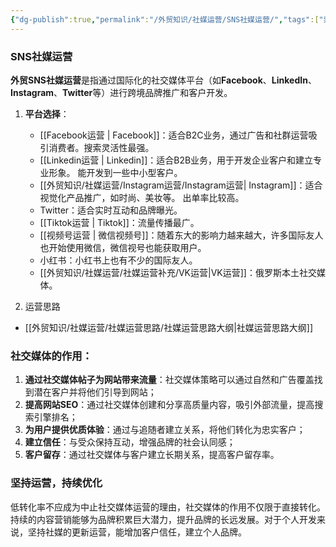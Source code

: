 ```yaml
---
{"dg-publish":true,"permalink":"/外贸知识/社媒运营/SNS社媒运营/","tags":["索引"]}
---
```


### SNS社媒运营

**外贸SNS社媒运营**是指通过国际化的社交媒体平台（如**Facebook**、**LinkedIn**、**Instagram**、**Twitter**等）进行跨境品牌推广和客户开发。

1. **平台选择**：  
   - [[Facebook运营 \| Facebook]]：适合B2C业务，通过广告和社群运营吸引消费者。搜索灵活性最强。
   - [[Linkedin运营 \| Linkedin]]：适合B2B业务，用于开发企业客户和建立专业形象。  能开发到一些中小型客户。
   - [[外贸知识/社媒运营/Instagram运营/Instagram运营\| Instagram]]：适合视觉化产品推广，如时尚、美妆等。  出单率比较高。
   - Twitter：适合实时互动和品牌曝光。
   - [[Tiktok运营 \| Tiktok]]：流量传播最广。
   - [[视频号运营 \| 微信视频号]]：随着东大的影响力越来越大，许多国际友人也开始使用微信，微信视号也能获取用户。
   - 小红书：小红书上也有不少的国际友人。
   - [[外贸知识/社媒运营/社媒运营补充/VK运营\|VK运营]]：俄罗斯本土社交媒体。

2. 运营思路
- [[外贸知识/社媒运营/社媒运营思路/社媒运营思路大纲\|社媒运营思路大纲]]


### 社交媒体的作用：

1. **通过社交媒体帖子为网站带来流量**：社交媒体策略可以通过自然和广告覆盖找到潜在客户并将他们引导到网站；
2. **提高网站SEO**：通过社交媒体创建和分享高质量内容，吸引外部流量，提高搜索引擎排名；
3. **为用户提供优质体验**：通过与追随者建立关系，将他们转化为忠实客户；
4. **建立信任**：与受众保持互动，增强品牌的社会认同感；
5. **客户留存**：通过社交媒体与客户建立长期关系，提高客户留存率。

### 坚持运营，持续优化

低转化率不应成为中止社交媒体运营的理由，社交媒体的作用不仅限于直接转化。持续的内容营销能够为品牌积累巨大潜力，提升品牌的长远发展。对于个人开发来说，坚持社媒的更新运营，能增加客户信任，建立个人品牌。

